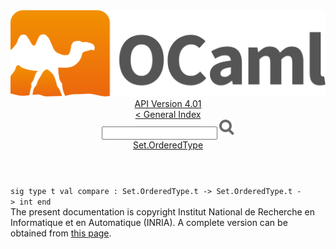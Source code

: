 <!-- ((! set title API !)) ((! set documentation !)) ((! set api !)) ((! set nobreadcrumb !)) -->
<div class="api"><header><nav class="toc brand"><a class="brand" href="https://ocaml.org/"><img src="colour-logo-gray.svg" class="svg" alt="OCaml"></a></nav><nav class="toc"><div class="toc_version"><a href="/docs" id="version-select">API Version 4.01</a></div><a href="index.html">&lt; General Index</a><div class="api_search"><input type="text" name="apisearch" id="api_search" oninput="mySearch(false);" onkeypress="this.oninput();" onclick="this.oninput();" onpaste="this.oninput();">
<img src="search_icon.svg" alt="Search" class="svg" onclick="mySearch(false)"></div>
<div id="search_results"></div><div class="toc_title"><a href="Set.OrderedType.html">Set.OrderedType</a></div><ul></ul></nav></header>
<code class="code"><span class="keyword">sig</span>&nbsp;<span class="keyword">type</span>&nbsp;t&nbsp;<span class="keyword">val</span>&nbsp;compare&nbsp;:&nbsp;<span class="constructor">Set</span>.<span class="constructor">OrderedType</span>.t&nbsp;<span class="keywordsign">-&gt;</span>&nbsp;<span class="constructor">Set</span>.<span class="constructor">OrderedType</span>.t&nbsp;<span class="keywordsign">-&gt;</span>&nbsp;int&nbsp;<span class="keyword">end</span></code><div class="copyright">The present documentation is copyright Institut National de Recherche en Informatique et en Automatique (INRIA). A complete version can be obtained from <a href="http://caml.inria.fr/pub/docs/manual-ocaml/">this page</a>.</div></div>